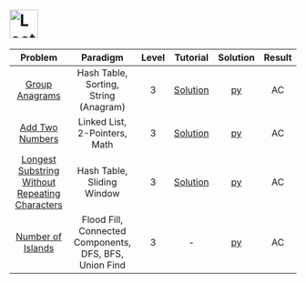 # [<img align="center" height="50" src="https://assets.leetcode.com/static_assets/public/webpack_bundles/images/logo-dark.e99485d9b.svg" alt="LeetCode Home">](https://leetcode.com/)

|                                                             Problem                                                             |                        Paradigm                        | Level |                                              Tutorial                                              |                         Solution                          | Result |
| :-----------------------------------------------------------------------------------------------------------------------------: | :----------------------------------------------------: | :---: | :------------------------------------------------------------------------------------------------: | :-------------------------------------------------------: | :----: |
|                                 [Group Anagrams](https://leetcode.com/problems/group-anagrams/)                                 |         Hash Table, Sorting, String (Anagram)          |   3   |                 [Solution](https://leetcode.com/problems/group-anagrams/solution/)                 |                 [py](./Group_Anagrams.py)                 |   AC   |
|                                [Add Two Numbers](https://leetcode.com/problems/add-two-numbers/)                                |             Linked List, 2-Pointers, Math              |   3   |                [Solution](https://leetcode.com/problems/add-two-numbers/solution/)                 |                [py](./Add_Two_Numbers.py)                 |   AC   |
| [Longest Substring Without Repeating Characters](https://leetcode.com/problems/longest-substring-without-repeating-characters/) |               Hash Table, Sliding Window               |   3   | [Solution](https://leetcode.com/problems/longest-substring-without-repeating-characters/solution/) | [py](./Longest_Substring_Without_Repeating_Characters.py) |   AC   |
|                              [Number of Islands](https://leetcode.com/problems/number-of-islands/)                              | Flood Fill, Connected Components, DFS, BFS, Union Find |   3   |                                                 -                                                  |               [py](./Number_of_Islands.py)                |   AC   |
